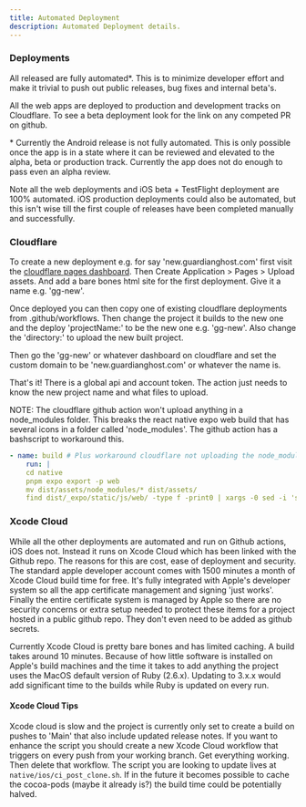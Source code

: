 ```yaml
---
title: Automated Deployment
description: Automated Deployment details.
---
```



### Deployments

All released are fully automated*. This is to minimize developer effort and make it trivial to push out public releases, bug fixes and internal beta's. 

All the web apps are deployed to production and development tracks on Cloudflare. To see a beta deployment look for the link on any competed PR on github.

\* Currently the Android release is not fully automated. This is only possible once the app is in a state where it can be reviewed and elevated to the alpha, beta or production track. Currently the app does not do enough to pass even an alpha review.

Note all the web deployments and iOS beta + TestFlight deployment are 100% automated. iOS production deployments could also be automated, but this isn't wise till the first couple of releases have been completed manually and successfully. 

### Cloudflare
To create a new deployment e.g. for say 'new.guardianghost.com' first visit the [cloudflare pages dashboard](https://dash.cloudflare.com/a993e54a3f3b468de91f1d9d6d9499e7/workers-and-pages). Then Create Application > Pages > Upload assets. And add a bare bones html site for the first deployment. Give it a name e.g. 'gg-new'.

Once deployed you can then copy one of existing cloudflare deployments from .github/workflows. Then change the project it builds to the new one and the deploy 'projectName:' to be the new one e.g. 'gg-new'. Also change the 'directory:' to upload the new built project.

Then go the 'gg-new' or whatever dashboard on cloudflare and set the custom domain to be 'new.guardianghost.com' or whatever the name is.

That's it! There is a global api and account token. The action just needs to know the new project name and what files to upload.

NOTE: The cloudflare github action won't upload anything in a node_modules folder. This breaks the react native expo web build that has several icons in a folder called 'node_modules'. The github action has a bashscript to workaround this.

```yaml
- name: build # Plus workaround cloudflare not uploading the node_modules folder
    run: |
    cd native 
    pnpm expo export -p web
    mv dist/assets/node_modules/* dist/assets/
    find dist/_expo/static/js/web/ -type f -print0 | xargs -0 sed -i 's/assets\/node_modules/assets/g'
```

### Xcode Cloud

While all the other deployments are automated and run on Github actions, iOS does not. Instead it runs on Xcode Cloud which has been linked with the Github repo. The reasons for this are cost, ease of deployment and security. The standard apple developer account comes with 1500 minutes a month of Xcode Cloud build time for free. It's fully integrated with Apple's developer system so all the app certificate management and signing 'just works'. Finally the entire certificate system is managed by Apple so there are no security concerns or extra setup needed to protect these items for a project hosted in a public github repo. They don't even need to be added as github secrets.

Currently Xcode Cloud is pretty bare bones and has limited caching. A build takes around 10 minutes. Because of how little software is installed on Apple's build machines and the time it takes to add anything the project uses the MacOS default version of Ruby (2.6.x). Updating to 3.x.x would add significant time to the builds while Ruby is updated on every run.

#### Xcode Cloud Tips

Xcode cloud is slow and the project is currently only set to create a build on pushes to 'Main' that also include updated release notes. If you want to enhance the script you should create a new Xcode Cloud workflow that triggers on every push from your working branch. Get everything working. Then delete that workflow. The script you are looking to update lives at ``` native/ios/ci_post_clone.sh```. If in the future it becomes possible to cache the cocoa-pods (maybe it already is?) the build time could be potentially halved.
